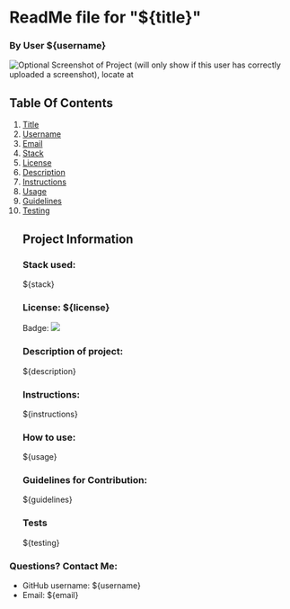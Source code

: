 <h1 id="title">ReadMe file for "${title}"</h1>
<h3>By User ${username}</h3>
<img src = "screenshot.png" alt = "Optional Screenshot of Project (will only show if this user has correctly uploaded a screenshot), locate at "screenshot.png" in the same folder as your README.md file>
<nav>
<h2>Table Of Contents</h2>
<ol>
<li><a href="#title">Title</a></li>
<li><a href="#username">Username</a></li>
<li><a href="#email">Email</a></li>
<li><a href="#stack">Stack</a></li>
<li><a href="#license">License</a></li>
<li><a href="#description">Description</a></li>
<li><a href="#instructions">Instructions</a></li>
<li><a href="#usage">Usage</a></li>
<li><a href="#guidelines">Guidelines</a></li>
<li><a href="#testing">Testing</a></li>
</ol>
</nav>
<ul class="list-group">
<h2>Project Information</h2>
<h3 id="stack">Stack used:</h3>
<p>${stack}</p>
<h3 id="license">License: ${license}</h3>
<p>Badge: <img src = "https://badgen.net/badge/license/${license}"></p>
<h3 id="description">Description of project:</h3>
<p>${description}</p>
<h3 id="instructions">Instructions:</h3>
<p>${instructions}</p>
<h3 id="usage">How to use:</h3>
<p>${usage}</p>
<h3 id="guidelines">Guidelines for Contribution:</h3>
<p>${guidelines}</p>
<h3 id="testing">Tests</h3>
<p>${testing}</p>
</ul>
<h3>Questions? Contact Me:</h3>
<ul class="list-group">
<li class="list-group-item">GitHub username: ${username}</li>
<li class="list-group-item">Email:  ${email}</li>
</ul>
